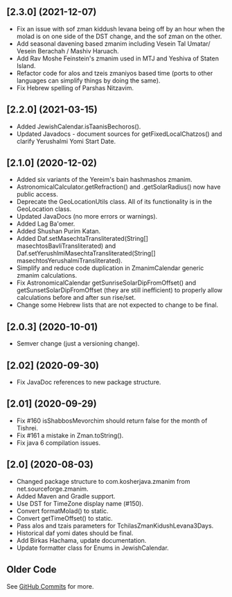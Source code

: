 ## [2.3.0] (2021-12-07)

* Fix an issue with sof zman kiddush levana being off by an hour when the molad is on one side of the DST change, and the sof zman on the other.
* Add seasonal davening based zmanim including Vesein Tal Umatar/ Vesein Berachah / Mashiv Haruach.
* Add Rav Moshe Feinstein's zmanim used in MTJ and Yeshiva of Staten Island.
* Refactor code for alos and tzeis zmaniyos based time (ports to other languages can simplify things by doing the same).
* Fix Hebrew spelling of Parshas Nitzavim.

## [2.2.0] (2021-03-15)

* Added JewishCalendar.isTaanisBechoros().
* Updated Javadocs - document sources for getFixedLocalChatzos() and clarify Yerushalmi Yomi Start Date.

## [2.1.0] (2020-12-02)

* Added six variants of the Yereim's bain hashmashos zmanim.
* AstronomicalCalculator.getRefraction() and .getSolarRadius() now have public access.
* Deprecate the GeoLocationUtils class. All of its functionality is in the GeoLocation class.
* Updated JavaDocs (no more errors or warnings).
* Added Lag Ba'omer.
* Added Shushan Purim Katan.
* Added Daf.setMasechtaTransliterated(String[] masechtosBavliTransliterated) and Daf.setYerushlmiMasechtaTransliterated(String[] masechtosYerushalmiTransliterated).
* Simplify and reduce code duplication in ZmanimCalendar generic zmanim calculations.
* Fix AstronomicalCalendar getSunriseSolarDipFromOffset() and getSunsetSolarDipFromOffset (they are still inefficient) to properly allow calculations before and after sun rise/set.
* Change some Hebrew lists that are not expected to change to be final.

## [2.0.3] (2020-10-01)
* Semver change (just a versioning change).

## [2.02] (2020-09-30)
* Fix JavaDoc references to new package structure.

## [2.01] (2020-09-29)
* Fix #160 isShabbosMevorchim should return false for the month of Tishrei.
* Fix #161 a mistake in Zman.toString().
* Fix java 6 compilation issues.

## [2.0] (2020-08-03)

* Changed package structure to com.kosherjava.zmanim from net.sourceforge.zmanim.
* Added Maven and Gradle support.
* Use DST for TimeZone display name (#150).
* Convert formatMolad() to static.
* Convert getTimeOffset() to static.
* Pass alos and tzais parameters for TchilasZmanKidushLevana3Days.
* Historical daf yomi dates should be final.
* Add Birkas Hachama, update documentation.
* Update formatter class for Enums in JewishCalendar.


## Older Code
See [GitHub Commits](https://github.com/KosherJava/zmanim/commits/master) for more.
